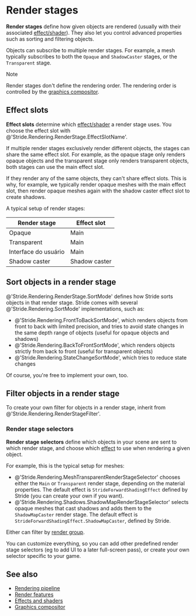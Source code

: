# Render stages

**Render stages** define how given objects are rendered (usually with their associated [effect/shader](../effects-and-shaders/index.md)). They also let you control advanced properties such as sorting and filtering objects.

Objects can subscribe to multiple render stages. For example, a mesh typically subscribes to both the `Opaque` and `ShadowCaster` stages, or the `Transparent` stage.

> [!Note]
> Render stages don't define the rendering order. The rendering order is controlled by the [graphics compositor](../graphics-compositor/index.md).

## Effect slots

**Effect slots** determine which [effect/shader](../effects-and-shaders/index.md) a render stage uses. You choose the effect slot with @'Stride.Rendering.RenderStage.EffectSlotName'.

If multiple render stages exclusively render different objects, the stages can share the same effect slot. For example, as the opaque stage only renders opaque objects and the transparent stage only renders transparent objects, both stages can use the main effect slot.

If they render any of the same objects, they can't share effect slots. This is why, for example, we typically render opaque meshes with the main effect slot, then render opaque meshes again with the shadow caster effect slot to create shadows.

A typical setup of render stages:

| Render stage | Effect slot |
| ---------------- | ------------
| Opaque | Main |
| Transparent | Main |
| Interface do usuário | Main |
| Shadow caster | Shadow caster |

## Sort objects in a render stage

@'Stride.Rendering.RenderStage.SortMode' defines how Stride sorts objects in that render stage. Stride comes with several @'Stride.Rendering.SortMode' implementations, such as:

- @'Stride.Rendering.FrontToBackSortMode', which renders objects from front to back with limited precision, and tries to avoid state changes in the same depth range of objects (useful for opaque objects and shadows)
- @'Stride.Rendering.BackToFrontSortMode', which renders objects strictly from back to front (useful for transparent objects)
- @'Stride.Rendering.StateChangeSortMode', which tries to reduce state changes

Of course, you're free to implement your own, too.

## Filter objects in a render stage

To create your own filter for objects in a render stage, inherit from @'Stride.Rendering.RenderStageFilter'.

### Render stage selectors

**Render stage selectors** define which objects in your scene are sent to which render stage, and choose which [effect](../effects-and-shaders/effect-language.md) to use when rendering a given object.

For example, this is the typical setup for meshes:

- @'Stride.Rendering.MeshTransparentRenderStageSelector' chooses either the `Main` or `Transparent` render stage, depending on the material properties. The default effect is `StrideForwardShadingEffect` defined by Stride (you can create your own if you want).
- @'Stride.Rendering.Shadows.ShadowMapRenderStageSelector' selects opaque meshes that cast shadows and adds them to the `ShadowMapCaster` render stage. The default effect is `StrideForwardShadingEffect.ShadowMapCaster`, defined by Stride.

Either can filter by [render group](../graphics-compositor/render-groups-and-masks.md).

You can customize everything, so you can add other predefined render stage selectors (eg to add UI to a later full-screen pass), or create your own selector specific to your game.

## See also

* [Rendering pipeline](index.md)
* [Render features](render-features.md)
* [Effects and shaders](../effects-and-shaders/index.md)
* [Graphics compositor](../graphics-compositor/index.md)
